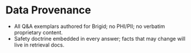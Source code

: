 # Data Provenance
- All Q&A exemplars authored for Brigid; no PHI/PII; no verbatim proprietary content.
- Safety doctrine embedded in every answer; facts that may change will live in retrieval docs.
